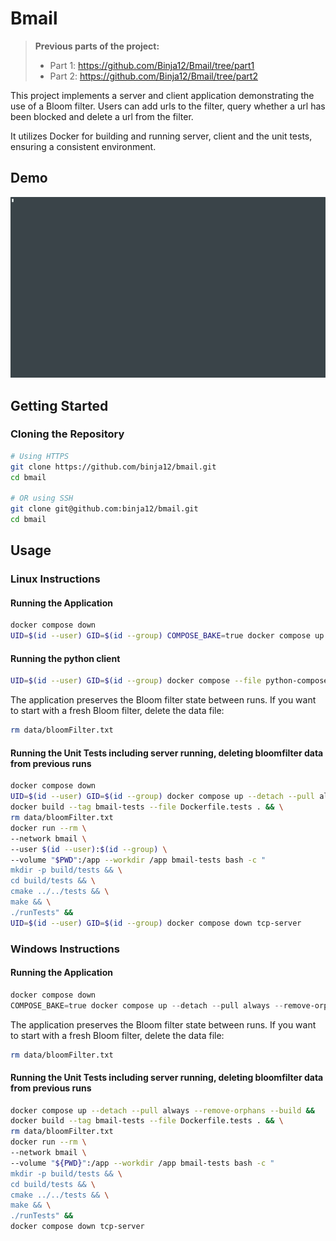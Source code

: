 # Bmail

> **Previous parts of the project:**
> - Part 1: https://github.com/Binja12/Bmail/tree/part1
> - Part 2: https://github.com/Binja12/Bmail/tree/part2

This project implements a server and client application demonstrating the use of a Bloom filter.
Users can add urls to the filter, query whether a url has been blocked and delete a url from the filter.

It utilizes Docker for building and running server, client and the unit tests, ensuring a consistent environment.

## Demo

![Bmail Demo](assets/ex2-example-run.gif)

## Getting Started

### Cloning the Repository

```bash
# Using HTTPS
git clone https://github.com/binja12/bmail.git
cd bmail

# OR using SSH
git clone git@github.com:binja12/bmail.git
cd bmail
```

## Usage

### Linux Instructions

#### Running the Application

```bash
docker compose down
UID=$(id --user) GID=$(id --group) COMPOSE_BAKE=true docker compose up --detach --pull always --remove-orphans --build --wait bloom-filter web-server
```

#### Running the python client
```bash
UID=$(id --user) GID=$(id --group) docker compose --file python-compose.yml --file compose.yml run --pull always --remove-orphans --rm python-client

```

The application preserves the Bloom filter state between runs. If you want to start with a fresh Bloom filter, delete the data file:
```bash
rm data/bloomFilter.txt
```

#### Running the Unit Tests including server running, deleting bloomfilter data from previous runs

```bash
docker compose down
UID=$(id --user) GID=$(id --group) docker compose up --detach --pull always --remove-orphans --build bloom-filter &&
docker build --tag bmail-tests --file Dockerfile.tests . && \
rm data/bloomFilter.txt
docker run --rm \
--network bmail \
--user $(id --user):$(id --group) \
--volume "$PWD":/app --workdir /app bmail-tests bash -c "
mkdir -p build/tests && \
cd build/tests && \
cmake ../../tests && \
make && \
./runTests" &&
UID=$(id --user) GID=$(id --group) docker compose down tcp-server
```

### Windows Instructions

#### Running the Application

```powershell
docker compose down
COMPOSE_BAKE=true docker compose up --detach --pull always --remove-orphans --build --wait bloom-filter web-server
```

The application preserves the Bloom filter state between runs. If you want to start with a fresh Bloom filter, delete the data file:
```bash
rm data/bloomFilter.txt
```

#### Running the Unit Tests including server running, deleting bloomfilter data from previous runs

```bash
docker compose up --detach --pull always --remove-orphans --build &&
docker build --tag bmail-tests --file Dockerfile.tests . && \
rm data/bloomFilter.txt
docker run --rm \
--network bmail \
--volume "${PWD}":/app --workdir /app bmail-tests bash -c "
mkdir -p build/tests && \
cd build/tests && \
cmake ../../tests && \
make && \
./runTests" &&
docker compose down tcp-server
```
